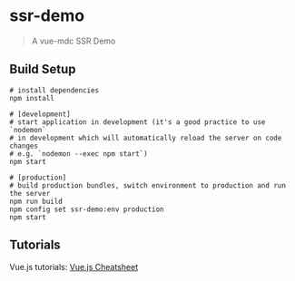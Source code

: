 # ssr-demo

> A vue-mdc SSR Demo

## Build Setup

```
# install dependencies
npm install

# [development]
# start application in development (it's a good practice to use `nodemon`
# in development which will automatically reload the server on code changes
# e.g. `nodemon --exec npm start`)
npm start

# [production]
# build production bundles, switch environment to production and run the server
npm run build
npm config set ssr-demo:env production
npm start
```

## Tutorials

Vue.js tutorials: [Vue.js Cheatsheet](https://xpepermint.gitbooks.io/vue-js-cheatsheet/content/)
